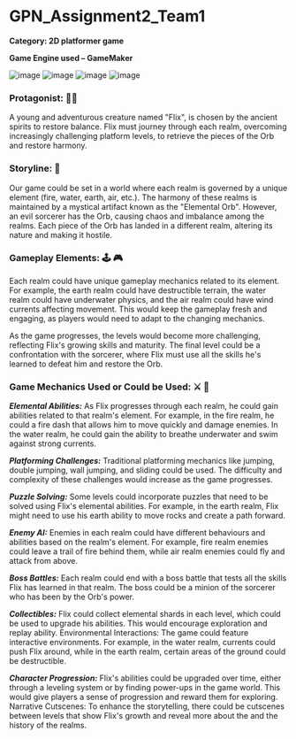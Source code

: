 # GPN_Assignment2_Team1

**Category: 2D platformer game**

**Game Engine used – GameMaker**

![image](https://github.com/bingenk/GPN_Assignment2_Team1/assets/115916417/5e326fd1-9324-455a-a0d1-f9b8968f75d4)
![image](https://github.com/bingenk/GPN_Assignment2_Team1/assets/115916417/717343ee-19c8-4ed6-8d21-d9b61e445f11)
![image](https://github.com/bingenk/GPN_Assignment2_Team1/assets/115916417/cab5c12b-b442-4660-a38e-bcb275143792)
![image](https://github.com/bingenk/GPN_Assignment2_Team1/assets/115916417/a7b24a57-17e5-4719-ba12-9ca49cd3bbf8)


### Protagonist: :elf_man:
A young and adventurous creature named "Flix", is chosen by the ancient spirits to restore balance. Flix must journey through each realm, overcoming increasingly challenging platform levels, to retrieve the pieces of the Orb and restore harmony.

### Storyline: :closed_book:
Our game could be set in a world where each realm is governed by a unique element (fire, water, earth, air, etc.). The harmony of these realms is maintained by a mystical artifact known as the "Elemental Orb". However, an evil sorcerer has the Orb, causing chaos and imbalance among the realms. Each piece of the Orb has landed in a different realm, altering its nature and making it hostile.

### Gameplay Elements: :joystick: :video_game:
Each realm could have unique gameplay mechanics related to its element. For example, the earth realm could have destructible terrain, the water realm could have underwater physics, and the air realm could have wind currents affecting movement. This would keep the gameplay fresh and engaging, as players would need to adapt to the changing mechanics.

As the game progresses, the levels would become more challenging, reflecting Flix's growing skills and maturity. The final level could be a confrontation with the sorcerer, where Flix must use all the skills he's learned to defeat him and restore the Orb.


### Game Mechanics Used or Could be Used: :crossed_swords: :triangular_ruler:
<em>**Elemental Abilities:**</em> As Flix progresses through each realm, he could gain abilities related to that realm's element. For example, in the fire realm, he could a fire dash that allows him to move quickly and damage enemies. In the water realm, he could gain the ability to breathe underwater and swim against strong currents.

<em>**Platforming Challenges:**</em> Traditional platforming mechanics like jumping, double jumping, wall jumping, and sliding could be used. The difficulty and complexity of these challenges would increase as the game progresses.

<em>**Puzzle Solving:**</em> Some levels could incorporate puzzles that need to be solved using Flix's elemental abilities. For example, in the earth realm, Flix might need to use his earth ability to move rocks and create a path forward.

<em>**Enemy AI:**</em> Enemies in each realm could have different behaviours and abilities based on the realm's element. For example, fire realm enemies could leave a trail of fire behind them, while air realm enemies could fly and attack from above.

<em>**Boss Battles:**</em> Each realm could end with a boss battle that tests all the skills Flix has learned in that realm. The boss could be a minion of the sorcerer who has been by the Orb's power.

<em>**Collectibles:**</em> Flix could collect elemental shards in each level, which could be used to upgrade his abilities. This would encourage exploration and replay ability.
Environmental Interactions: The game could feature interactive environments. For example, in the water realm, currents could push Flix around, while in the earth realm, certain areas of the ground could be destructible.

<em>**Character Progression:**</em> Flix's abilities could be upgraded over time, either through a leveling system or by finding power-ups in the game world. This would give players a sense of progression and reward them for exploring.
Narrative Cutscenes: To enhance the storytelling, there could be cutscenes between levels that show Flix's growth and reveal more about the and the history of the realms.
